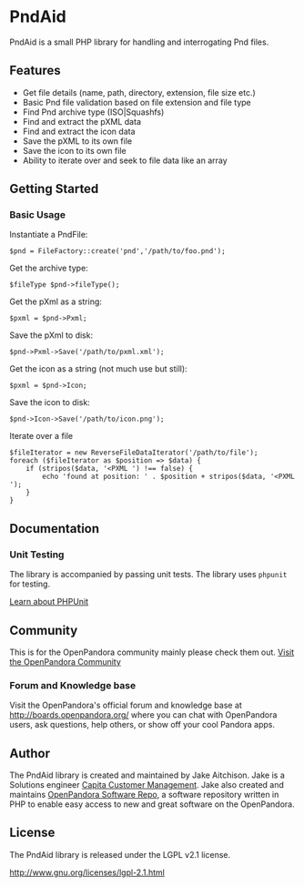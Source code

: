 # PndAid

PndAid is a small PHP library for handling and interrogating Pnd files.

## Features

* Get file details (name, path, directory, extension, file size etc.)
* Basic Pnd file validation based on file extension and file type
* Find Pnd archive type (ISO|Squashfs)
* Find and extract the pXML data
* Find and extract the icon data
* Save the pXML to its own file
* Save the icon to its own file
* Ability to iterate over and seek to file data like an array

## Getting Started

### Basic Usage

Instantiate a PndFile:

    $pnd = FileFactory::create('pnd','/path/to/foo.pnd');

Get the archive type:

    $fileType $pnd->fileType();

Get the pXml as a string:

    $pxml = $pnd->Pxml;

Save the pXml to disk:

    $pnd->Pxml->Save('/path/to/pxml.xml');

Get the icon as a string (not much use but still):

    $pxml = $pnd->Icon;

Save the icon to disk:

    $pnd->Icon->Save('/path/to/icon.png');

Iterate over a file

    $fileIterator = new ReverseFileDataIterator('/path/to/file');
    foreach ($fileIterator as $position => $data) {
        if (stripos($data, '<PXML ') !== false) {
            echo 'found at position: ' . $position + stripos($data, '<PXML ');
        }
    }

## Documentation

### Unit Testing

The library is accompanied by passing unit tests. The library uses `phpunit` for testing.

[Learn about PHPUnit](https://github.com/sebastianbergmann/phpunit/)

## Community

This is for the OpenPandora community mainly please check them out.
[Visit the OpenPandora Community](http://boards.openpandora.org/)

### Forum and Knowledge base

Visit the OpenPandora's official forum and knowledge base at <http://boards.openpandora.org/> where you can
chat with OpenPandora users, ask questions, help others, or show off your cool Pandora apps.

## Author

The PndAid library is created and maintained by Jake Aitchison. Jake is a Solutions engineer
[Capita Customer Management](http://www.capitacustomermanagement.co.uk/‎). Jake also created and maintains
[OpenPandora Software Repo](http://repo.openpandora.org/), a software repository written in PHP to enable easy
access to new and great software on the OpenPandora.

## License

The PndAid library is released under the LGPL v2.1 license.

<http://www.gnu.org/licenses/lgpl-2.1.html>
